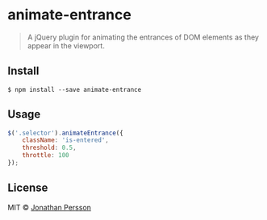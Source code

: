 # animate-entrance
> A jQuery plugin for animating the entrances of DOM elements as they appear in the viewport.


## Install

```
$ npm install --save animate-entrance
```


## Usage

```js
$('.selector').animateEntrance({
    className: 'is-entered',
    threshold: 0.5,
    throttle: 100
});
```


## License

MIT © [Jonathan Persson](https://github.com/jonathanp)